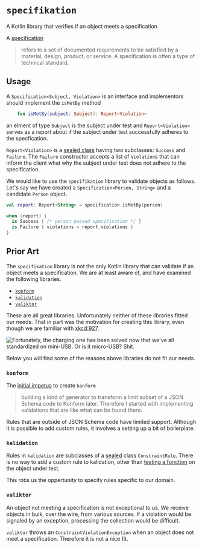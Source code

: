 # `specifikation`
A Kotlin library that verifies if an object meets a specification

A [specification][wikipedia:specification]

> refers to a set of documented requirements to be satisfied by a material, design, product, or service. A specification is often a type of technical standard. 

## Usage
A `Specification<Subject, Violation>` is an interface and implementors should implement the `isMetBy` method

```kotlin
    fun isMetBy(subject: Subject): Report<Violation>
```

an elment of type `Subject` is the subject under test and `Report<Violation>` serves as a report about if the subject under test successfully adheres to the specfication.

`Report<Violation>` is a [sealed class][kotlin:sealed-class] having two subclasses: `Success` and `Failure`. The `Failure` constructor accepts a list of `Violation`s that can inform the client what why the subject under test does not adhere to the specification.

We would like to use the `specifikation` library to validate objects as follows. Let's say we have created a `Specification<Person, String>` and a candidate `Person` object.

```kotlin
val report: Report<String> = specification.isMetBy(person)

when (report) {
  is Success { /* person passed specification */ }
  is Failure { violations = report.violations }
}
```

## Prior Art
The `specifikation` library is not the only Kotlin library that can validate if an object meets a specification. We are at least aware of, and have examined the following libraries.

* [`konform`][library:konform]
* [`kalidation`][library:kalidation]
* [`valiktor`][library:valiktor]

These are all great libraries. Unfortunately neither of these libraries fitted our needs. That in part was the motivation for creating this library, even though we are familiar with [xkcd:927][].

![Fortunately, the charging one has been solved now that we've all standardized on mini-USB. Or is it micro-USB? Shit.](https://imgs.xkcd.com/comics/standards.png)

Below you will find some of the reasons above libraries do not fit our needs.

### `konform`
The [initial impetus][konform:impetus] to create `konform`

> building a kind of generator to transform a limit subset of a JSON Schema code to Konform later. Therefore I started with implementing validations that are like what can be found there.

Rules that are outside of JSON Schema code have limited support. Although it is possible to add custom rules, it involves a setting up a bit of boilerplate.


### `kalidation`
Rules in `kalidation` are subclasses of a [sealed][kotlin:sealed-class] class `ConstraintRule`. There is no way to add a custom rule to kalidation, other than [testing a function][kalidation:issue:4] on the object under test.

This robs us the oppertunity to specify rules specific to our domain.

### `valiktor`
An object not meeting a specification is not exceptional to us. We receive objects in bulk, over the wire, from various sources. If a violation would be signaled by an exception, processing the collection would be difficult.

`valiktor` throws an `ConstraintViolationException` when an object does not meet a specification. Therefore it is not a nice fit.


[wikipedia:specification]: https://en.wikipedia.org/wiki/Specification_(technical_standard)
[kotlin:sealed-class]: https://kotlinlang.org/docs/reference/sealed-classes.html
[library:konform]: https://www.konform.io/
[library:kalidation]: https://github.com/rcapraro/kalidation
[library:valiktor]: https://github.com/valiktor/valiktor
[xkcd:927]: https://xkcd.com/927/
[konform:impetus]: https://github.com/konform-kt/konform/issues/4
[kalidation:issue:4]: https://github.com/rcapraro/kalidation/issues/4

